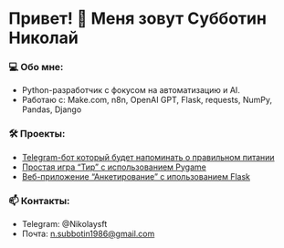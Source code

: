 # Привет! 👋 Меня зовут Субботин Николай

### 💻 Обо мне:
- Python-разработчик с фокусом на автоматизацию и AI.
- Работаю с: Make.com, n8n, OpenAI GPT, Flask, requests, NumPy, Pandas, Django

### 🛠 Проекты:
- [Telegram-бот который будет напоминать о правильном питании](https://github.com/NikolaySubbotin/my-first-repository)
- [Простая игра “Тир” с использованием Pygame](https://github.com/NikolaySubbotin/OG03-pygame)
- [Веб-приложение “Анкетирование” с ипользованием Flask](https://github.com/NikolaySubbotin/VD06)

### 📫 Контакты:
- Telegram: @Nikolaysft
- Почта: n.subbotin1986@gmail.com
